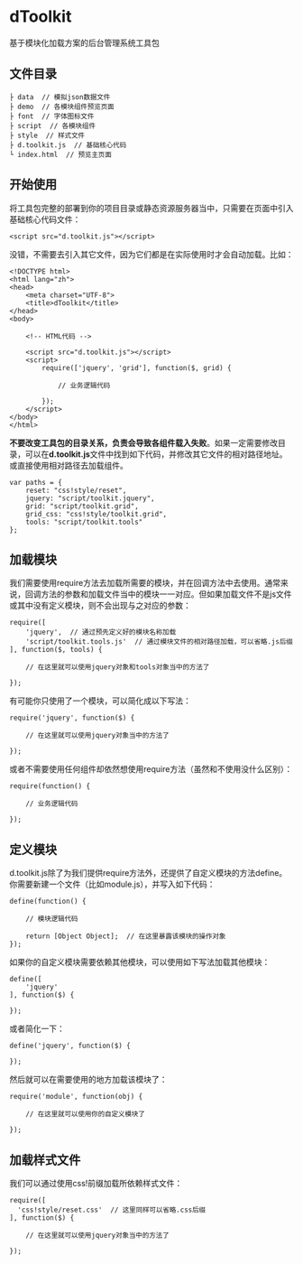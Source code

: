 # dToolkit
基于模块化加载方案的后台管理系统工具包

## 文件目录
```
├ data  // 模拟json数据文件
├ demo  // 各模块组件预览页面
├ font  // 字体图标文件
├ script  // 各模块组件
├ style  // 样式文件
├ d.toolkit.js  // 基础核心代码
└ index.html  // 预览主页面
```

## 开始使用
将工具包完整的部署到你的项目目录或静态资源服务器当中，只需要在页面中引入基础核心代码文件：
```
<script src="d.toolkit.js"></script>
```
没错，不需要去引入其它文件，因为它们都是在实际使用时才会自动加载。比如：
```
<!DOCTYPE html>
<html lang="zh">
<head>
    <meta charset="UTF-8">
    <title>dToolkit</title>
</head>
<body>

    <!-- HTML代码 -->

    <script src="d.toolkit.js"></script>
    <script>
        require(['jquery', 'grid'], function($, grid) {
        
            // 业务逻辑代码
            
        });
    </script>
</body>
</html>
```
**不要改变工具包的目录关系，负责会导致各组件载入失败**。如果一定需要修改目录，可以在**d.toolkit.js**文件中找到如下代码，并修改其它文件的相对路径地址。或直接使用相对路径去加载组件。
```
var paths = {
    reset: "css!style/reset",
    jquery: "script/toolkit.jquery",
    grid: "script/toolkit.grid",
    grid_css: "css!style/toolkit.grid",
    tools: "script/toolkit.tools"
};
```

## 加载模块
我们需要使用require方法去加载所需要的模块，并在回调方法中去使用。通常来说，回调方法的参数和加载文件当中的模块一一对应。但如果加载文件不是js文件或其中没有定义模块，则不会出现与之对应的参数：
```
require([
    'jquery',  // 通过预先定义好的模块名称加载
    'script/toolkit.tools.js'  // 通过模块文件的相对路径加载，可以省略.js后缀
], function($, tools) {

    // 在这里就可以使用jquery对象和tools对象当中的方法了

});
```
有可能你只使用了一个模块，可以简化成以下写法：
```
require('jquery', function($) {

    // 在这里就可以使用jquery对象当中的方法了

});
```
或者不需要使用任何组件却依然想使用require方法（虽然和不使用没什么区别）：
```
require(function() {

    // 业务逻辑代码

});
```

## 定义模块
d.toolkit.js除了为我们提供require方法外，还提供了自定义模块的方法define。你需要新建一个文件（比如module.js），并写入如下代码：
```
define(function() {

    // 模块逻辑代码

    return [Object Object];  // 在这里暴露该模块的操作对象
});
```
如果你的自定义模块需要依赖其他模块，可以使用如下写法加载其他模块：
```
define([
    'jquery'
], function($) {

});
```
或者简化一下：
```
define('jquery', function($) {

});
```
然后就可以在需要使用的地方加载该模块了：
```
require('module', function(obj) {

    // 在这里就可以使用你的自定义模块了

});
```

## 加载样式文件
我们可以通过使用css!前缀加载所依赖样式文件：
```
require([
  'css!style/reset.css'  // 这里同样可以省略.css后缀
], function($) {

    // 在这里就可以使用jquery对象当中的方法了

});
```
